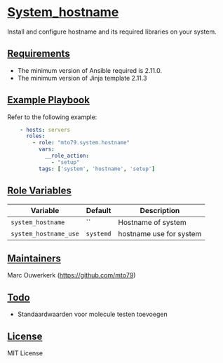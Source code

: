 # [System_hostname](#system-hostname)

Install and configure hostname and its required libraries on your system.

## [Requirements](#requirements)

* The minimum version of Ansible required is 2.11.0.
* The minimum version of Jinja template 2.11.3

## [Example Playbook](#example-playbook)

Refer to the following example:

```yaml
    - hosts: servers
      roles:
        - role: "mto79.system.hostname"
          vars:
            __role_action:
              - "setup"
          tags: ['system', 'hostname', 'setup']

```

## [Role Variables](#role-variables)

| Variable | Default | Description |
| -------- | ------- | ----------- |
| `system_hostname` | `` | Hostname of system |
| `system_hostname_use` | `systemd` | hostname use for system |

## [Maintainers](#maintainers)

Marc Ouwerkerk (<https://github.com/mto79>)

## [Todo](#todo)

* Standaardwaarden voor molecule testen toevoegen

## [License](#license)

MIT License
